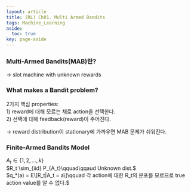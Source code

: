 ```yaml
---
layout: article
title: (RL) Ch01. Multi Armed Bandits
tags: Machine_Learning
aside:
  toc: true
key: page-aside
---
```



### Multi-Armed Bandits(MAB)란?  
  -> slot machine with unknown rewards

### What makes a Bandit problem?  
  2가지 핵심 properties:  
    1) reward에 대해 모르는 채로 action을 선택한다.  
    2) 선택에 대해 feedback(reward)이 주어진다.  

  -> reward distribution이 stationary에 가까우면 MAB 문제가 쉬워진다.

### Finite-Armed Bandits Model

  $A_t \in \{1, 2, ... , k\}$  
  $R_t \sim_{iid} P_{A_t}\qquad\qqaud Unknown dist.$  
  $q_*(a) = E\[R_t|A_t = a\]\qquad 각 action에 대한 R_t의 분포를 모르므로 true action value를 알 수 없다.$  
